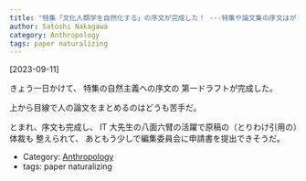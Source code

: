 ```yaml
---
title: "特集「文化人類学を自然化する」の序文が完成した！ ---特集や論文集の序文はがらじゃない・・・"
author: Satoshi Nakagawa
category: Anthropology
tags: paper naturalizing
---
```


[2023-09-11]  
 
きょう一日かけて、
特集の自然主義への序文の
第一ドラフトが完成した。

 上から目線で人の論文をまとめるのはどうも苦手だ。

 とまれ、序文も完成し、
IT 大先生の八面六臂の活躍で原稿の（とりわけ引用の）体裁も
整えられて、
あともう少しで編集委員会に申請書を提出できそうだ。

- Category: [Anthropology](/categories.html#Anthropology)
- tags: paper naturalizing
